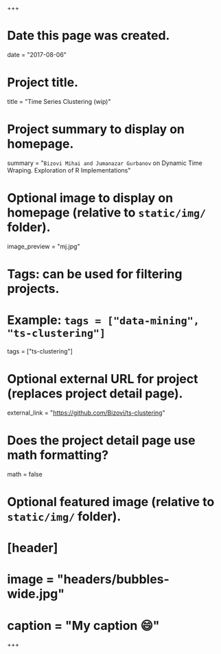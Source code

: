 +++
# Date this page was created.
date = "2017-08-06"

# Project title.
title = "Time Series Clustering (wip)"

# Project summary to display on homepage.
summary = "`Bizovi Mihai and Jumanazar Gurbanov` on Dynamic Time Wraping. Exploration of R Implementations"

# Optional image to display on homepage (relative to `static/img/` folder).
image_preview = "mj.jpg"

# Tags: can be used for filtering projects.
# Example: `tags = ["data-mining", "ts-clustering"]`
tags = ["ts-clustering"]

# Optional external URL for project (replaces project detail page).
external_link = "https://github.com/Bizovi/ts-clustering"

# Does the project detail page use math formatting?
math = false

# Optional featured image (relative to `static/img/` folder).
# [header]
# image = "headers/bubbles-wide.jpg"
# caption = "My caption :smile:"

+++
